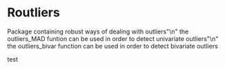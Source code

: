 # Routliers

Package containing robust ways of dealing with outliers"\n"
the outliers_MAD funtion can be used in order to detect univariate outliers"\n" 
the outliers_bivar function can be used in order to detect bivariate outliers
 
test
